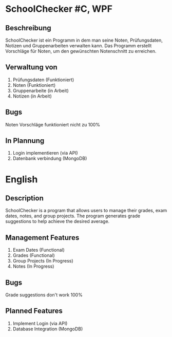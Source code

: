# SchoolChecker #C, WPF
Beschreibung
-
SchoolChecker ist ein Programm in dem man seine Noten, Prüfungsdaten, Notizen und Gruppenarbeiten verwalten kann. 
Das Programm erstellt Vorschläge für Noten, um den gewünschten Notenschnitt zu erreichen.

Verwaltung von
-
1) Prüfungsdaten   (Funktioniert)
2) Noten           (Funktioniert)
3) Gruppenarbeite  (in Arbeit)
4) Notizen         (in Arbeit)

Bugs
-
Noten Vorschläge funktioniert nicht zu 100%

In Plannung
-
1) Login implementieren (via API)
2) Datenbank verbindung (MongoDB)

# English
Description
-
SchoolChecker is a program that allows users to manage their grades, exam dates, notes, and group projects.
The program generates grade suggestions to help achieve the desired average.

Management Features
-
1) Exam Dates (Functional)
2) Grades (Functional)
3) Group Projects (In Progress)
4) Notes (In Progress)

Bugs
-
Grade suggestions don't work 100%

Planned Features
-
1) Implement Login (via API)
2) Database Integration (MongoDB)
